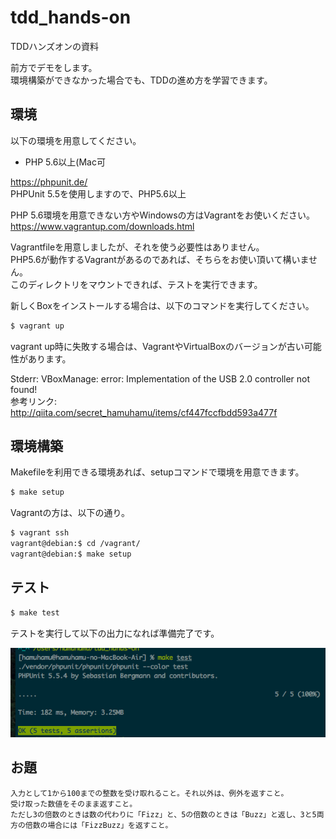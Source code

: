 # tdd_hands-on
TDDハンズオンの資料

前方でデモをします。  
環境構築ができなかった場合でも、TDDの進め方を学習できます。  

## 環境

以下の環境を用意してください。  
* PHP 5.6以上(Mac可

https://phpunit.de/  
PHPUnit 5.5を使用しますので、PHP5.6以上  

PHP 5.6環境を用意できない方やWindowsの方はVagrantをお使いください。  
https://www.vagrantup.com/downloads.html  

Vagrantfileを用意しましたが、それを使う必要性はありません。  
PHP5.6が動作するVagrantがあるのであれば、そちらをお使い頂いて構いません。  
このディレクトリをマウントできれば、テストを実行できます。  

新しくBoxをインストールする場合は、以下のコマンドを実行してください。  
```sh
$ vagrant up
```

vagrant up時に失敗する場合は、VagrantやVirtualBoxのバージョンが古い可能性があります。  

Stderr: VBoxManage: error: Implementation of the USB 2.0 controller not found!  
参考リンク: http://qiita.com/secret_hamuhamu/items/cf447fccfbdd593a477f  

## 環境構築

Makefileを利用できる環境あれば、setupコマンドで環境を用意できます。  

```sh
$ make setup
```

Vagrantの方は、以下の通り。  
```sh
$ vagrant ssh
vagrant@debian:$ cd /vagrant/
vagrant@debian:$ make setup
```

## テスト

```sh
$ make test
```

テストを実行して以下の出力になれば準備完了です。  

![実行結果](img.png)

## お題

```
入力として1から100までの整数を受け取れること。それ以外は、例外を返すこと。
受け取った数値をそのまま返すこと。
ただし3の倍数のときは数の代わりに「Fizz」と、5の倍数のときは「Buzz」と返し、3と5両方の倍数の場合には「FizzBuzz」を返すこと。
```
